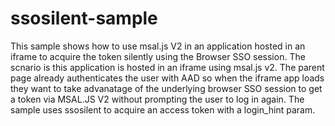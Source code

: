 # ssosilent-sample

This sample shows how to use msal.js V2 in an application hosted in an iframe to acquire the token silently using the Browser SSO session.  The scnario is this application is hosted in an iframe using msal.js v2.  The parent page already authenticates the user with AAD so when the iframe app loads they want to take advanatage of the underlying browser SSO session to get a token via MSAL.JS V2 without prompting the user to log in again.  The sample uses ssosilent to acquire an access token with a login_hint param.

